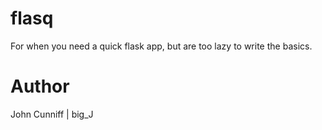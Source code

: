# flasq
For when you need a quick flask app, but are too lazy to write the basics.

# Author
John Cunniff | big_J

